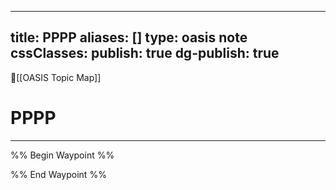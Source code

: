 
---
title: PPPP
aliases: []
type: oasis note
cssClasses: 
publish: true
dg-publish: true
---

🔺[[OASIS Topic Map]]

# PPPP
---


%% Begin Waypoint %%


%% End Waypoint %%













